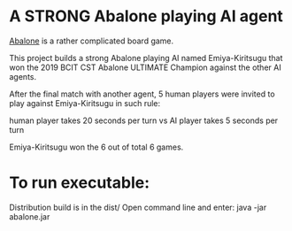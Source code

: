 # A STRONG Abalone playing AI agent

[Abalone](https://en.wikipedia.org/wiki/Abalone_(board_game) "Wiki Abalone") is a rather complicated board game.

This project builds a strong Abalone playing AI named Emiya-Kiritsugu that won the 2019 BCIT CST Abalone ULTIMATE Champion against the other AI agents.

After the final match with another agent, 5 human players were invited to play against Emiya-Kiritsugu in such rule: 

human player takes 20 seconds per turn vs AI player takes 5 seconds per turn

Emiya-Kiritsugu won the 6 out of total 6 games. 


# To run executable: 
Distribution build is in the dist/
Open command line and enter:
		java -jar abalone.jar

